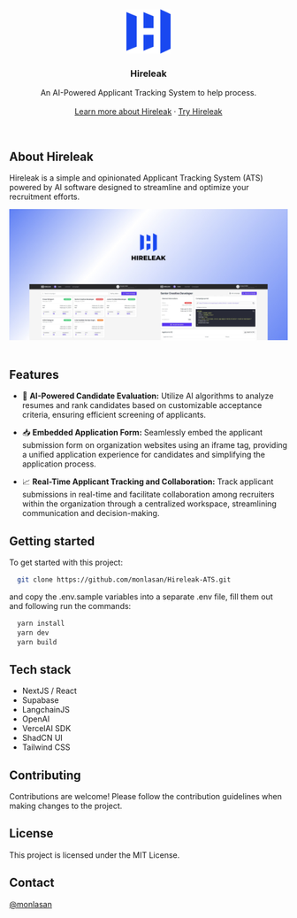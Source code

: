 <br/>
<br/>
<div align="center">
  <a href="https://hireleak.vercel.app">
    <img src="public/Hireleak-BRAND.png" alt="Logo Hireleak" width="80" height="80">
  </a>
  <h3 align="center">Hireleak</h3>
  <p align="center">
    An AI-Powered Applicant Tracking System to help process.
    <br />
    <br />
    <a href="https://hireleak.vercel.app">Learn more about Hireleak</a>
    ·
    <a href="https://hireleak.vercel.app/sign-in">Try Hireleak</a>
  </p>
</div>
<br/>

## About Hireleak

Hireleak is a simple and opinionated Applicant Tracking System (ATS) powered by AI software designed to streamline and optimize your recruitment efforts.

<div align="center">
<img src="public/hireleak-gitHub-banner.jpg" alt="Hireleak presentation banner">
</div>
<br/>

## Features

- 🤖 **AI-Powered Candidate Evaluation:** Utilize AI algorithms to analyze resumes and rank candidates based on customizable acceptance criteria, ensuring efficient screening of applicants.

- 📥 **Embedded Application Form:** Seamlessly embed the applicant submission form on organization websites using an iframe tag, providing a unified application experience for candidates and simplifying the application process.

- 📈 **Real-Time Applicant Tracking and Collaboration:** Track applicant submissions in real-time and facilitate collaboration among recruiters within the organization through a centralized workspace, streamlining communication and decision-making.

## Getting started

To get started with this project:

```bash
  git clone https://github.com/monlasan/Hireleak-ATS.git
```

and copy the .env.sample variables into a separate .env file, fill them out and following run the commands:

```bash
  yarn install
  yarn dev
  yarn build
```

## Tech stack

- NextJS / React
- Supabase
- LangchainJS
- OpenAI
- VercelAI SDK
- ShadCN UI
- Tailwind CSS

## Contributing

Contributions are welcome! Please follow the contribution guidelines when making changes to the project.

## License

This project is licensed under the MIT License.

## Contact

[@monlasan](https://twitter.com/monla_san)
